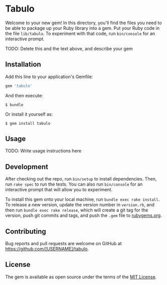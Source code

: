 # Tabulo

Welcome to your new gem! In this directory, you'll find the files you need to be able to package up your Ruby library into a gem. Put your Ruby code in the file `lib/tabulo`. To experiment with that code, run `bin/console` for an interactive prompt.

TODO: Delete this and the text above, and describe your gem

## Installation

Add this line to your application's Gemfile:

```ruby
gem 'tabulo'
```

And then execute:

    $ bundle

Or install it yourself as:

    $ gem install tabulo

## Usage

TODO: Write usage instructions here

## Development

After checking out the repo, run `bin/setup` to install dependencies. Then, run `rake spec` to run the tests. You can also run `bin/console` for an interactive prompt that will allow you to experiment.

To install this gem onto your local machine, run `bundle exec rake install`. To release a new version, update the version number in `version.rb`, and then run `bundle exec rake release`, which will create a git tag for the version, push git commits and tags, and push the `.gem` file to [rubygems.org](https://rubygems.org).

## Contributing

Bug reports and pull requests are welcome on GitHub at https://github.com/[USERNAME]/tabulo.


## License

The gem is available as open source under the terms of the [MIT License](http://opensource.org/licenses/MIT).

